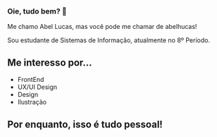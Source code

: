 ### Oie, tudo bem? 👋

Me chamo Abel Lucas, mas você pode me chamar de abelhucas! 

Sou estudante de Sistemas de Informação, atualmente no 8º Período.

## Me interesso por...

- FrontEnd
- UX/UI Design
- Design
- Ilustração

## Por enquanto, isso é tudo pessoal! 
